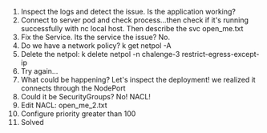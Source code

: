 1) Inspect the logs and detect the issue. Is the application working? 
2) Connect to server pod and check process...then check if it's running successfully with nc local host. Then describe the svc open_me.txt
3) Fix the Service. Its the service the issue? No.
4) Do we have a network policy?  k get netpol -A 
5) Delete the netpol: k delete netpol -n chalenge-3 restrict-egress-except-ip
6) Try again...
7) What could be happening? Let's inspect the deployment! we realized it connects through the NodePort
8) Could it be SecurityGroups? No! NACL!
9) Edit NACL: open_me_2.txt
10) Configure priority greater than 100
11) Solved
